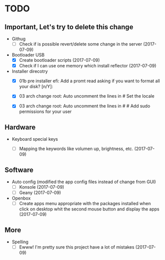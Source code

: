 # TODO

## Important, Let's try to delete this change
- Githug
  - [ ] Check if is possible revert/delete some change in the server (2017-07-09)
- Bootloader USB
  - [x] Create bootloader scripts (2017-07-09)
  - [x] Check if I can use one memory which install reflector (2017-07-09)
- Installer direcotry
  - [x] 01b pre installer efi: Add a promt read asking if you want to format all your disk? [n/Y]:
  - [x] 03 arch change root: Auto uncomment the lines in # Set the locale
  - [x] 03 arch change root: Auto uncomment the lines in # # Add sudo permissions for your user


## Hardware
- Keyboard special keys
  - [ ] Mapping the keywords like volumen up, brightness, etc. (2017-07-09)


## Software
- Auto config (modified the app config files instead of change from GUI)
  - [ ] Konsole (2017-07-09)
  - [ ] Geany (2017-07-09)
- Openbox
  - [ ] Create apps menu appropriate with the packages installed when click on desktop whit the second mouse button and display the apps (2017-07-09)

## More
- Spelling
  - [ ] Ewww! I'm pretty sure this project have a lot of mistakes (2017-07-09)
